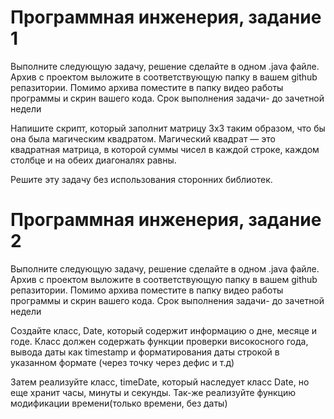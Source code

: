 # Программная инженерия, задание 1 
Выполните следующую задачу, решение сделайте в одном .java файле. Архив с проектом выложите в соответствующую папку в вашем github репазитории. Помимо архива поместите в папку видео работы программы и скрин вашего кода. Срок выполнения задачи- до зачетной недели
 
Напишите скрипт, который заполнит матрицу 3x3 таким образом, что бы она была магическим квадратом. 
Магический квадрат — это квадратная матрица, в которой суммы чисел в каждой строке, каждом столбце и на обеих диагоналях равны.
 
Решите эту задачу без использования сторонних библиотек. 

#  Программная инженерия, задание 2
Выполните следующую задачу, решение сделайте в одном .java файле. Архив с проектом выложите в соответствующую папку в вашем github репазитории. Помимо архива поместите в папку видео работы программы и скрин вашего кода. Срок выполнения задачи- до зачетной недели
 
Создайте класс, Date, который содержит информацию о  дне, месяце и годе. Класс должен содержать функции проверки високосного года, вывода даты как timestamp и форматирования даты строкой в указанном формате (через точку через дефис и т.д)
 
Затем реализуйте класс, timeDate, который наследует класс Date, но еще хранит часы, минуты и секунды. Так-же реализуйте функцию модификации времени(только времени, без даты)
 
 
